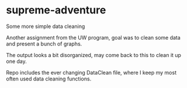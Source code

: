 # supreme-adventure
Some more simple data cleaning

Another assignment from the UW program, goal was to clean some data and present a bunch of graphs.

The output looks a bit disorganized, may come back to this to clean it up one day.

Repo includes the ever changing DataClean file, where I keep my most often used data cleaning functions.
